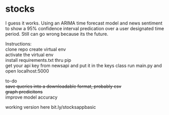 # stocks

I guess it works. Using an ARIMA time forecast model and news sentiment to show a 95% confidence interval predication over a user designated time period. Still can go wrong because its the future. 

Instructions:  
clone repo
create virtual env  
activate the virtual env  
install requirements.txt thru pip  
get your api key from newsapi and put it in the keys class
run main.py and open localhost:5000  

to-do  
~~save queries into a downloadable format, probably csv~~  
~~graph predicitons~~  
improve model accuracy

working version here bit.ly/stocksappbasic
